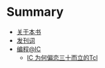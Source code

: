 # Summary

* [关于本书](README.md)
* [发刊词](./chapter/preface.md)
* [编程@IC]()
    * [IC 为何偏恋三十而立的Tcl](./chapter/IC_loves_Tcl.md)
